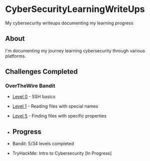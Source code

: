 # CyberSecurityLearningWriteUps
My cybersecurity writeups documenting my learning progress

## About
I'm documenting my journey learning cybersecurity through various platforms.

## Challenges Completed

### OverTheWire Bandit
- [Level 0](bandit/level-0.md) - SSH basics
- [Level 1](bandit/level-1.md) - Reading files with special names
- [Level 5](bandit/level-5.md) - Finding files with specific properties

- ## Progress
- Bandit: 5/34 levels completed
- TryHackMe: Intro to Cybersecurity [In Progress]
  
